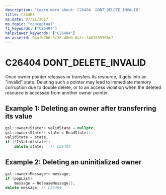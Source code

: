 ```yaml
---
description: "Learn more about: C26404  DONT_DELETE_INVALID"
title: C26404
ms.date: 07/21/2017
ms.topic: "conceptual"
f1_keywords: ["C26404"]
helpviewer_keywords: ["C26404"]
ms.assetid: 94afb700-3f3b-40db-8afc-2481935360c2
---
```

# C26404  DONT_DELETE_INVALID

Once owner pointer releases or transfers its resource, it gets into an "invalid" state.
Deleting such a pointer may lead to immediate memory corruption due to double delete, or to an access violation when the deleted resource is accessed from another owner pointer.

## Example 1: Deleting an owner after transferring its value

```cpp
gsl::owner<State*> validState = nullptr;
gsl::owner<State*> state = ReadState();
validState = state;
if (!IsValid(state))
    delete state;   // C26404
```

## Example 2: Deleting an uninitialized owner

```cpp
gsl::owner<Message*> message;
if (popLast)
    message = ReleaseMessage();
delete message; // C26404
```

